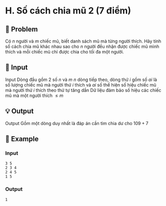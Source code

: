 # H. Số cách chia mũ 2 (7 điểm)

## 📖 Problem

Có
$n$
người và
$m$
chiếc mũ, biết danh sách mũ mà từng người thích. Hãy tính số cách chia mũ khác nhau sao cho
$n$
người đều nhận được chiếc mũ mình thích và mỗi chiếc mũ chỉ được chia cho tối đa một người.


## 🧩 Input

Input
Dòng đầu gồm
$2$
số
$n$
và
$m$
$n$
dòng tiếp theo, dòng thứ
$i$
gồm số
$ai$
là số lượng chiếc mũ mà người thứ
$i$
thích và
$ai$
số thể hiện số hiệu chiếc mũ mà người thứ
$i$
thích theo thứ tự tăng dần
Dữ liệu đảm bảo số hiệu các chiếc mũ mà một người thích
$≤m$


## 💡 Output

Output
Gồm một dòng duy nhất là đáp án cần tìm chia dư cho
$109+ 7$


## 🧠 Example

### Input

```text
3 5
2 3 4
2 4 5
1 5
```

### Output

```text
1
```


